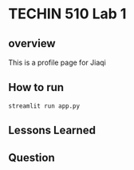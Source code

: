 # TECHIN 510 Lab 1
## overview

This is a profile page for Jiaqi

## How to run

```
streamlit run app.py
```

## Lessons Learned

## Question
